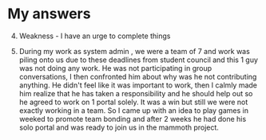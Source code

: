 # My answers

4) Weakness - I have an urge to complete things

8) During my work as system admin , we were a team of 7 and work was piling onto us due to these deadlines from student council and this 1 guy was not doing any work. He was not participating in group conversations, I then confronted him about why was he not contributing anything. He didn't feel like it was important to work, then I calmly made him realize that he has taken a responsibility and he should help out so he agreed to work on 1 portal solely. It was a win but still we were not exactly working in a team. So I came up with an idea to play games in weeked to promote team bonding and after 2 weeks he had done his solo portal and was ready to join us in the mammoth project.
